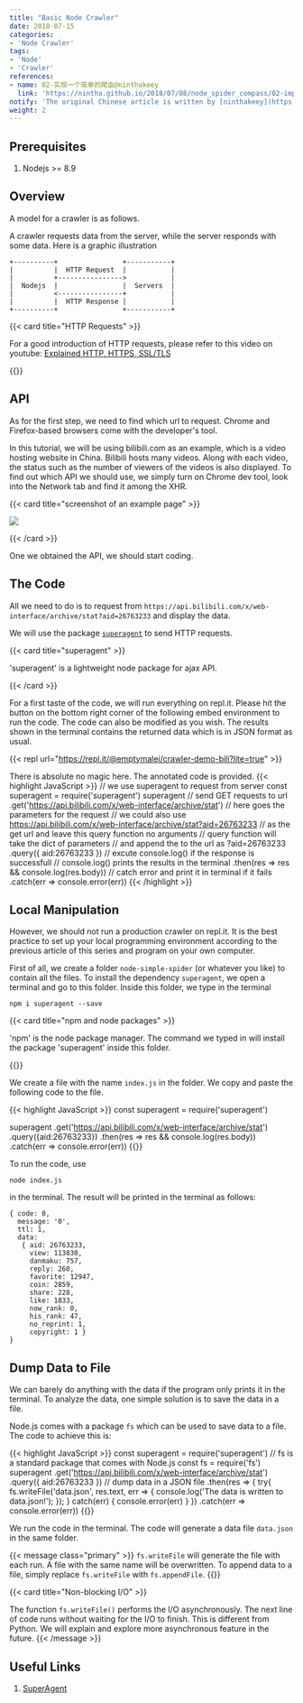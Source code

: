 ```yaml
---
title: "Basic Node Crawler"
date: 2018-07-15
categories:
- 'Node Crawler'
tags:
- 'Node'
- 'Crawler'
references:
- name: 02-实现一个简单的爬虫@ninthakeey
  link: 'https://nintha.github.io/2018/07/08/node_spider_compass/02-impl_a_simple_spider/'
notify: 'The original Chinese article is written by [ninthakeey](https://github.com/nintha). It has been translated and remixed by Datumorphism'
weight: 2
---
```



## Prerequisites

1. Nodejs >= 8.9

## Overview

A model for a crawler is as follows.

A crawler requests data from the server, while the server responds with some data. Here is a graphic illustration

```
+----------+                +-----------+
|          |  HTTP Request  |           |
|          +---------------->           |
|  Nodejs  |                |  Servers  |
|          <----------------+           |
|          |  HTTP Response |           |
+----------+                +-----------+
```


{{< card title="HTTP Requests" >}}

For a good introduction of HTTP requests, please refer to this video on youtube: [Explained HTTP, HTTPS, SSL/TLS](https://www.youtube.com/watch?v=po3zYOe00O4)

{{</card>}}

## API

As for the first step, we need to find which url to request. Chrome and Firefox-based browsers come with the developer's tool.

In this tutorial, we will be using bilibili.com as an example, which is a video hosting website in China. Bilibili hosts many videos. Along with each video, the status such as the number of viewers of the videos is also displayed. To find out which API we should use, we simply turn on Chrome dev tool, look into the Network tab and find it among the XHR.

{{< card title="screenshot of an example page" >}}

![](../assets/chrome-dev-tool-for-api.jpg)

{{< /card >}}

One we obtained the API, we should start coding.

## The Code

All we need to do is to request from `https://api.bilibili.com/x/web-interface/archive/stat?aid=26763233` and display the data.

We will use the package [`superagent`](https://visionmedia.github.io/superagent/) to send HTTP requests.

{{< card title="superagent" >}}

'superagent' is a lightweight node package for ajax API.

{{< /card >}}

For a first taste of the code, we will run everything on repl.it. Please hit the button on the bottom right corner of the following embed environment to run the code. The code can also be modified as you wish. The results shown in the terminal contains the returned data which is in JSON format as usual.

{{< repl url="https://repl.it/@emptymalei/crawler-demo-bili?lite=true" >}}


There is absolute no magic here. The annotated code is provided.
{{< highlight JavaScript >}}
// we use superagent to request from server
const superagent = require('superagent')
superagent
  // send GET requests to url
	.get('https://api.bilibili.com/x/web-interface/archive/stat')
  // here goes the parameters for the request
  // we could also use https://api.bilibili.com/x/web-interface/archive/stat?aid=26763233
  // as the get url and leave this query function no arguments
  // query function will take the dict of parameters
  // and append the to the url as ?aid=26763233
	.query({ aid:26763233 })
  // excute console.log() if the response is successfull
  // console.log() prints the results in the terminal
	.then(res => res && console.log(res.body))
  // catch error and print it in terminal if it fails
	.catch(err => console.error(err))
{{< /highlight >}}

## Local Manipulation

However, we should not run a production crawler on repl.it. It is the best practice to set up your local programming environment according to the previous article of this series and program on your own computer.

First of all, we create a folder `node-simple-spider` (or whatever you like) to contain all the files. To install the dependency `superagent`, we open a terminal and go to this folder. Inside this folder, we type in the terminal

```terminal
npm i superagent --save
```

{{< card title="npm and node packages" >}}

'npm' is the node package manager. The command we typed in will install the package 'superagent' inside this folder.

{{</card>}}

We create a file with the name `index.js` in the folder. We copy and paste the following code to the file.

{{< highlight JavaScript >}}
const superagent = require('superagent')

superagent
	.get('https://api.bilibili.com/x/web-interface/archive/stat')
	.query({aid:26763233})
	.then(res => res && console.log(res.body))
	.catch(err => console.error(err))
{{</highlight>}}

To run the code, use
```terminal
node index.js
```
in the terminal. The result will be printed in the terminal as follows:
```terminal
{ code: 0,
  message: '0',
  ttl: 1,
  data:
   { aid: 26763233,
     view: 113830,
     danmaku: 757,
     reply: 260,
     favorite: 12947,
     coin: 2859,
     share: 228,
     like: 1833,
     now_rank: 0,
     his_rank: 47,
     no_reprint: 1,
     copyright: 1 }
}
```


## Dump Data to File

We can barely do anything with the data if the program only prints it in the terminal. To analyze the data, one simple solution is to save the data in a file.

Node.js comes with a package `fs` which can be used to save data to a file. The code to achieve this is:

{{< highlight JavaScript >}}
const superagent = require('superagent')
// fs is a standard package that comes with Node.js
const fs = require('fs')
superagent
	.get('https://api.bilibili.com/x/web-interface/archive/stat')
	.query({ aid:26763233 })
		// dump data in a JSON file
	.then(res => {
		try{
			fs.writeFile('data.json', res.text, err => {
  				console.log('The data is written to data.json!');
			});
		} catch(err) {
			console.error(err)
		}
	})
	.catch(err => console.error(err))
{{</highlight>}}

We run the code in the terminal. The code will generate a data file `data.json` in the same folder.

{{< message class="primary" >}}
`fs.writeFile` will generate the file with each run. A file with the same name will be overwritten. To append data to a file, simply replace `fs.writeFile` with `fs.appendFile`.
{{</message>}}

{{< card title="Non-blocking I/O" >}}

The function `fs.writeFile()` performs the I/O asynchronously. The next line of code runs without waiting for the I/O to finish. This is different from Python. We will explain and explore more asynchronous feature in the future.
{{< /message >}}


## Useful Links

1. [SuperAgent](https://www.npmjs.com/package/superagent)
